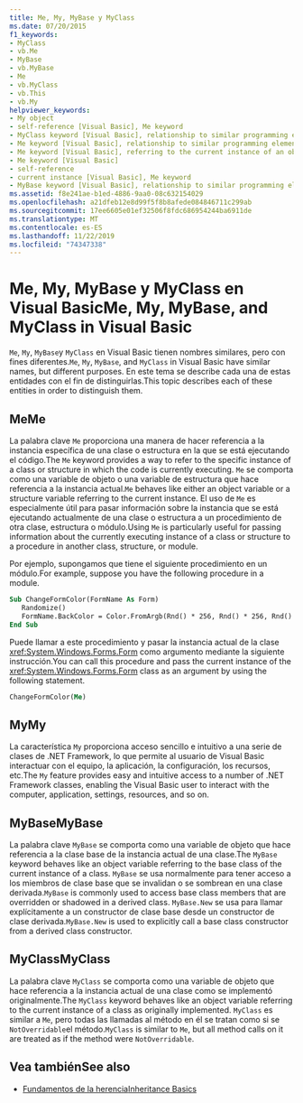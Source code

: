 ```yaml
---
title: Me, My, MyBase y MyClass
ms.date: 07/20/2015
f1_keywords:
- MyClass
- vb.Me
- MyBase
- vb.MyBase
- Me
- vb.MyClass
- vb.This
- vb.My
helpviewer_keywords:
- My object
- self-reference [Visual Basic], Me keyword
- MyClass keyword [Visual Basic], relationship to similar programming elements
- Me keyword [Visual Basic], relationship to similar programming elements
- Me keyword [Visual Basic], referring to the current instance of an object
- Me keyword [Visual Basic]
- self-reference
- current instance [Visual Basic], Me keyword
- MyBase keyword [Visual Basic], relationship to similar programming elements
ms.assetid: f8e241ae-b1ed-4886-9aa0-08c632154029
ms.openlocfilehash: a21dfeb12e8d99f5f8b8afede084846711c299ab
ms.sourcegitcommit: 17ee6605e01ef32506f8fdc686954244ba6911de
ms.translationtype: MT
ms.contentlocale: es-ES
ms.lasthandoff: 11/22/2019
ms.locfileid: "74347338"
---
```

# <a name="me-my-mybase-and-myclass-in-visual-basic"></a><span data-ttu-id="c7b47-102">Me, My, MyBase y MyClass en Visual Basic</span><span class="sxs-lookup"><span data-stu-id="c7b47-102">Me, My, MyBase, and MyClass in Visual Basic</span></span>
<span data-ttu-id="c7b47-103">`Me`, `My`, `MyBase`y `MyClass` en Visual Basic tienen nombres similares, pero con fines diferentes.</span><span class="sxs-lookup"><span data-stu-id="c7b47-103">`Me`, `My`, `MyBase`, and `MyClass` in Visual Basic have similar names, but different purposes.</span></span> <span data-ttu-id="c7b47-104">En este tema se describe cada una de estas entidades con el fin de distinguirlas.</span><span class="sxs-lookup"><span data-stu-id="c7b47-104">This topic describes each of these entities in order to distinguish them.</span></span>  
  
## <a name="me"></a><span data-ttu-id="c7b47-105">Me</span><span class="sxs-lookup"><span data-stu-id="c7b47-105">Me</span></span>  
 <span data-ttu-id="c7b47-106">La palabra clave `Me` proporciona una manera de hacer referencia a la instancia específica de una clase o estructura en la que se está ejecutando el código.</span><span class="sxs-lookup"><span data-stu-id="c7b47-106">The `Me` keyword provides a way to refer to the specific instance of a class or structure in which the code is currently executing.</span></span> <span data-ttu-id="c7b47-107">`Me` se comporta como una variable de objeto o una variable de estructura que hace referencia a la instancia actual.</span><span class="sxs-lookup"><span data-stu-id="c7b47-107">`Me` behaves like either an object variable or a structure variable referring to the current instance.</span></span> <span data-ttu-id="c7b47-108">El uso de `Me` es especialmente útil para pasar información sobre la instancia que se está ejecutando actualmente de una clase o estructura a un procedimiento de otra clase, estructura o módulo.</span><span class="sxs-lookup"><span data-stu-id="c7b47-108">Using `Me` is particularly useful for passing information about the currently executing instance of a class or structure to a procedure in another class, structure, or module.</span></span>  
  
 <span data-ttu-id="c7b47-109">Por ejemplo, supongamos que tiene el siguiente procedimiento en un módulo.</span><span class="sxs-lookup"><span data-stu-id="c7b47-109">For example, suppose you have the following procedure in a module.</span></span>  
  
```vb  
Sub ChangeFormColor(FormName As Form)  
   Randomize()  
   FormName.BackColor = Color.FromArgb(Rnd() * 256, Rnd() * 256, Rnd() * 256)  
End Sub  
```  
  
 <span data-ttu-id="c7b47-110">Puede llamar a este procedimiento y pasar la instancia actual de la clase <xref:System.Windows.Forms.Form> como argumento mediante la siguiente instrucción.</span><span class="sxs-lookup"><span data-stu-id="c7b47-110">You can call this procedure and pass the current instance of the <xref:System.Windows.Forms.Form> class as an argument by using the following statement.</span></span>  
  
```vb  
ChangeFormColor(Me)  
```  
  
## <a name="my"></a><span data-ttu-id="c7b47-111">My</span><span class="sxs-lookup"><span data-stu-id="c7b47-111">My</span></span>  
 <span data-ttu-id="c7b47-112">La característica `My` proporciona acceso sencillo e intuitivo a una serie de clases de .NET Framework, lo que permite al usuario de Visual Basic interactuar con el equipo, la aplicación, la configuración, los recursos, etc.</span><span class="sxs-lookup"><span data-stu-id="c7b47-112">The `My` feature provides easy and intuitive access to a number of .NET Framework classes, enabling the Visual Basic user to interact with the computer, application, settings, resources, and so on.</span></span>  
  
## <a name="mybase"></a><span data-ttu-id="c7b47-113">MyBase</span><span class="sxs-lookup"><span data-stu-id="c7b47-113">MyBase</span></span>  
 <span data-ttu-id="c7b47-114">La palabra clave `MyBase` se comporta como una variable de objeto que hace referencia a la clase base de la instancia actual de una clase.</span><span class="sxs-lookup"><span data-stu-id="c7b47-114">The `MyBase` keyword behaves like an object variable referring to the base class of the current instance of a class.</span></span> <span data-ttu-id="c7b47-115">`MyBase` se usa normalmente para tener acceso a los miembros de clase base que se invalidan o se sombrean en una clase derivada.</span><span class="sxs-lookup"><span data-stu-id="c7b47-115">`MyBase` is commonly used to access base class members that are overridden or shadowed in a derived class.</span></span> <span data-ttu-id="c7b47-116">`MyBase.New` se usa para llamar explícitamente a un constructor de clase base desde un constructor de clase derivada.</span><span class="sxs-lookup"><span data-stu-id="c7b47-116">`MyBase.New` is used to explicitly call a base class constructor from a derived class constructor.</span></span>  
  
## <a name="myclass"></a><span data-ttu-id="c7b47-117">MyClass</span><span class="sxs-lookup"><span data-stu-id="c7b47-117">MyClass</span></span>  
 <span data-ttu-id="c7b47-118">La palabra clave `MyClass` se comporta como una variable de objeto que hace referencia a la instancia actual de una clase como se implementó originalmente.</span><span class="sxs-lookup"><span data-stu-id="c7b47-118">The `MyClass` keyword behaves like an object variable referring to the current instance of a class as originally implemented.</span></span> <span data-ttu-id="c7b47-119">`MyClass` es similar a `Me`, pero todas las llamadas al método en él se tratan como si se `NotOverridable`el método.</span><span class="sxs-lookup"><span data-stu-id="c7b47-119">`MyClass` is similar to `Me`, but all method calls on it are treated as if the method were `NotOverridable`.</span></span>  
  
## <a name="see-also"></a><span data-ttu-id="c7b47-120">Vea también</span><span class="sxs-lookup"><span data-stu-id="c7b47-120">See also</span></span>

- [<span data-ttu-id="c7b47-121">Fundamentos de la herencia</span><span class="sxs-lookup"><span data-stu-id="c7b47-121">Inheritance Basics</span></span>](../../../visual-basic/programming-guide/language-features/objects-and-classes/inheritance-basics.md)
